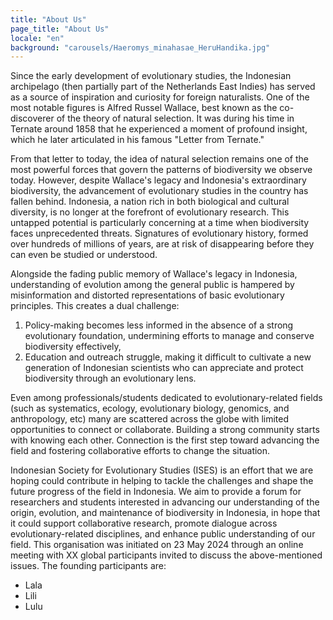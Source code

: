 ```yaml
---
title: "About Us"
page_title: "About Us"
locale: "en"
background: "carousels/Haeromys_minahasae_HeruHandika.jpg"
---
```


Since the early development of evolutionary studies, the Indonesian archipelago (then partially part of the Netherlands East Indies) has served as a source of inspiration and curiosity for foreign naturalists. One of the most notable figures is Alfred Russel Wallace, best known as the co-discoverer of the theory of natural selection. It was during his time in Ternate around 1858 that he experienced a moment of profound insight, which he later articulated in his famous "Letter from Ternate."

From that letter to today, the idea of natural selection remains one of the most powerful forces that govern the patterns of biodiversity we observe today. However, despite Wallace's legacy and Indonesia's extraordinary biodiversity, the advancement of evolutionary studies in the country has fallen behind. Indonesia, a nation rich in both biological and cultural diversity, is no longer at the forefront of evolutionary research. This untapped potential is particularly concerning at a time when biodiversity faces unprecedented threats. Signatures of evolutionary history, formed over hundreds of millions of years, are at risk of disappearing before they can even be studied or understood.

Alongside the fading public memory of Wallace's legacy in Indonesia, understanding of evolution among the general public is hampered by misinformation and distorted representations of basic evolutionary principles. This creates a dual challenge:

1. Policy-making becomes less informed in the absence of a strong evolutionary foundation, undermining efforts to manage and conserve biodiversity effectively,
2. Education and outreach struggle, making it difficult to cultivate a new generation of Indonesian scientists who can appreciate and protect biodiversity through an evolutionary lens.

Even among professionals/students dedicated to evolutionary-related fields (such as systematics, ecology, evolutionary biology, genomics, and anthropology, etc) many are scattered across the globe with limited opportunities to connect or collaborate. Building a strong community starts with knowing each other. Connection is the first step toward advancing the field and fostering collaborative efforts to change the situation.

Indonesian Society for Evolutionary Studies (ISES) is an effort that we are hoping could contribute in helping to tackle the challenges and shape the future progress of the field in Indonesia. We aim to provide a forum for researchers and students interested in advancing our understanding of the origin, evolution, and maintenance of biodiversity in Indonesia, in hope that it could support collaborative research, promote dialogue across evolutionary-related disciplines, and enhance public understanding of our field. This organisation was initiated on 23 May 2024 through an online meeting with XX global participants invited to discuss the above-mentioned issues. The founding participants are:

- Lala
- Lili
- Lulu
